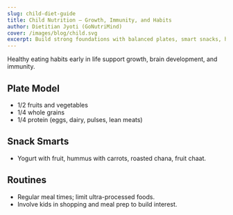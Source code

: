 ```yaml
---
slug: child-diet-guide
title: Child Nutrition – Growth, Immunity, and Habits
author: Dietitian Jyoti (GoNutriMind)
cover: /images/blog/child.svg
excerpt: Build strong foundations with balanced plates, smart snacks, hydration, and routine.
---
```


Healthy eating habits early in life support growth, brain development, and immunity.

## Plate Model
- 1/2 fruits and vegetables
- 1/4 whole grains
- 1/4 protein (eggs, dairy, pulses, lean meats)

## Snack Smarts
- Yogurt with fruit, hummus with carrots, roasted chana, fruit chaat.

## Routines
- Regular meal times; limit ultra-processed foods.
- Involve kids in shopping and meal prep to build interest.
